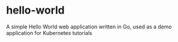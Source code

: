 # hello-world
A simple Hello World web application written in Go, used as a demo application for Kubernetes tutorials
